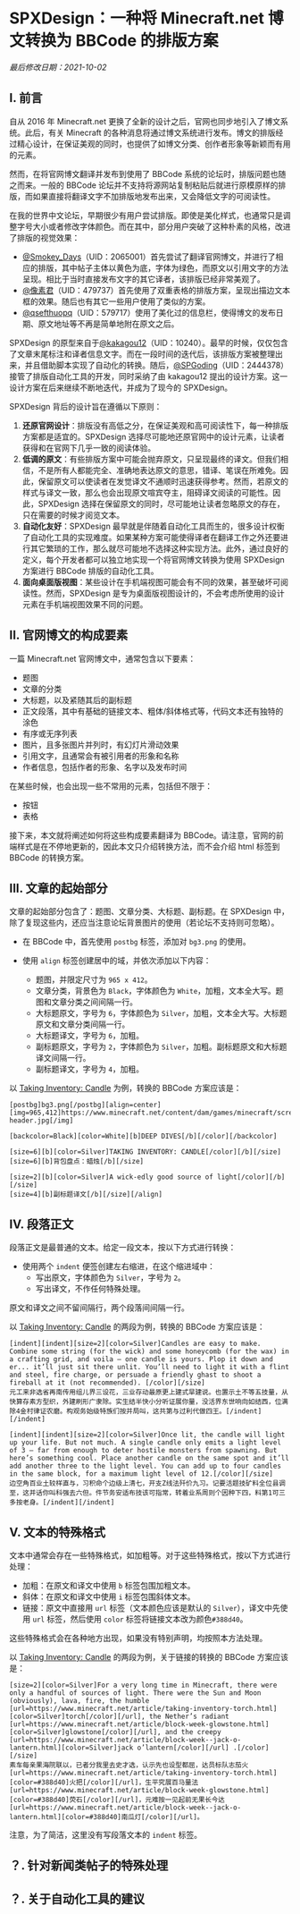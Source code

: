 # SPXDesign：一种将 Minecraft.net 博文转换为 BBCode 的排版方案

*最后修改日期：2021-10-02*



## I. 前言

自从 2016 年 Minecraft.net 更换了全新的设计之后，官网也同步地引入了博文系统。此后，有关 Minecraft 的各种消息将通过博文系统进行发布。博文的排版经过精心设计，在保证美观的同时，也提供了如博文分类、创作者形象等新颖而有用的元素。

然而，在将官网博文翻译并发布到使用了 BBCode 系统的论坛时，排版问题也随之而来。一般的 BBCode 论坛并不支持将源网站复制粘贴后就进行原模原样的排版，而如果直接将翻译文字不加排版地发布出来，又会降低文字的可阅读性。

在我的世界中文论坛，早期很少有用户尝试排版。即使是美化样式，也通常只是调整字号大小或者修改字体颜色。而在其中，部分用户突破了这种朴素的风格，改进了排版的视觉效果：

* [@Smokey_Days](https://www.mcbbs.net/home.php?mod=space&uid=2065001)（UID：2065001）首先尝试了翻译官网博文，并进行了相应的排版，其中帖子主体以黄色为底，字体为绿色，而原文以引用文字的方法呈现。相比于当时直接发布文字的其它译者，该排版已经非常美观了。
* [@像素君](https://www.mcbbs.net/home.php?mod=space&uid=479737)（UID：479737）首先使用了双重表格的排版方案，呈现出描边文本框的效果。随后也有其它一些用户使用了类似的方案。
* [@qsefthuopq](https://www.mcbbs.net/home.php?mod=space&uid=579717)（UID：579717）使用了美化过的信息栏，使得博文的发布日期、原文地址等不再是简单地附在原文之后。

SPXDesign 的原型来自于[@kakagou12](https://www.mcbbs.net/home.php?mod=space&uid=10240)（UID：10240）。最早的时候，仅仅包含了文章末尾标注和译者信息文字。而在一段时间的迭代后，该排版方案被整理出来，并且借助脚本实现了自动化的转换。随后，[@SPGoding](https://www.mcbbs.net/home.php?mod=space&uid=2444378)（UID：2444378）接管了排版自动化工具的开发，同时采纳了由 kakagou12 提出的设计方案。这一设计方案在后来继续不断地迭代，并成为了现今的 SPXDesign。

SPXDesign 背后的设计旨在遵循以下原则：

1. **还原官网设计**：排版没有高低之分，在保证美观和高可阅读性下，每一种排版方案都是适宜的。SPXDesign 选择尽可能地还原官网中的设计元素，让读者获得和在官网下几乎一致的阅读体验。
2. **低调的原文**：有些排版方案中可能会抛弃原文，只呈现最终的译文。但我们相信，不是所有人都能完全、准确地表达原文的意思，错译、笔误在所难免。因此，保留原文可以使读者在发觉译文不通顺时迅速获得参考。然而，若原文的样式与译文一致，那么也会出现原文喧宾夺主，阻碍译文阅读的可能性。因此，SPXDesign 选择在保留原文的同时，尽可能地让读者忽略原文的存在，只在需要的时候才阅览文本。
3. **自动化友好**：SPXDesign 最早就是伴随着自动化工具而生的，很多设计权衡了自动化工具的实现难度。如果某种方案可能使得译者在翻译工作之外还要进行其它繁琐的工作，那么就尽可能地不选择这种实现方法。此外，通过良好的定义，每个开发者都可以独立地实现一个将官网博文转换为使用 SPXDesign 方案进行 BBCode 排版的自动化工具。
4. **面向桌面版视图**：某些设计在手机端视图可能会有不同的效果，甚至破坏可阅读性。然而，SPXDesign 是专为桌面版视图设计的，不会考虑所使用的设计元素在手机端视图效果不同的问题。



## II. 官网博文的构成要素

一篇 Minecraft.net 官网博文中，通常包含以下要素：

* 题图
* 文章的分类
* 大标题，以及紧随其后的副标题
* 正文段落，其中有基础的链接文本、粗体/斜体格式等，代码文本还有独特的涂色
* 有序或无序列表
* 图片，且多张图片并列时，有幻灯片滑动效果
* 引用文字，且通常会有被引用者的形象和名称
* 作者信息，包括作者的形象、名字以及发布时间

在某些时候，也会出现一些不常用的元素，包括但不限于：

* 按钮
* 表格

接下来，本文就将阐述如何将这些构成要素翻译为 BBCode。请注意，官网的前端样式是在不停地更新的，因此本文只介绍转换方法，而不会介绍 html 标签到 BBCode 的转换方案。

## III. 文章的起始部分

文章的起始部分包含了：题图、文章分类、大标题、副标题。在 SPXDesign 中，除了复现这些内，还应当注意论坛背景图片的使用（若论坛不支持则可忽略）。

* 在 BBCode 中，首先使用 `postbg` 标签，添加对 `bg3.png` 的使用。

* 使用 `align` 标签创建居中的域，并依次添加以下内容：
  * 题图，并限定尺寸为 `965 x 412`。
  * 文章分类，背景色为 `Black`，字体颜色为 `White`，加粗，文本全大写。题图和文章分类之间间隔一行。
  * 大标题原文，字号为 `6`，字体颜色为 `Silver`，加粗，文本全大写。大标题原文和文章分类间隔一行。
  * 大标题译文，字号为 `6`，加粗。
  * 副标题原文，字号为 `2`，字体颜色为 `Silver`，加粗。副标题原文和大标题译文间隔一行。
  * 副标题译文，字号为 `4`，加粗。



以 [Taking Inventory: Candle](https://www.minecraft.net/en-us/article/taking-inventory--candle) 为例，转换的 BBCode 方案应该是：

```
[postbg]bg3.png[/postbg][align=center][img=965,412]https://www.minecraft.net/content/dam/games/minecraft/screenshots/candle-header.jpg[/img]

[backcolor=Black][color=White][b]DEEP DIVES[/b][/color][/backcolor]

[size=6][b][color=Silver]TAKING INVENTORY: CANDLE[/color][/b][/size]
[size=6][b]背包盘点：蜡烛[/b][/size]

[size=2][b][color=Silver]A wick-edly good source of light[/color][/b][/size]
[size=4][b]副标题译文[/b][/size][/align]
```



## IV. 段落正文

段落正文是最普通的文本。给定一段文本，按以下方式进行转换：

* 使用两个 `indent` 便签创建左右缩进，在这个缩进域中：
  * 写出原文，字体颜色为 `Silver`，字号为 `2`。
  * 写出译文，不作任何特殊处理。

原文和译文之间不留间隔行，两个段落间间隔一行。



以 [Taking Inventory: Candle](https://www.minecraft.net/en-us/article/taking-inventory--candle) 的两段为例，转换的 BBCode 方案应该是：

```
[indent][indent][size=2][color=Silver]Candles are easy to make. Combine some string (for the wick) and some honeycomb (for the wax) in a crafting grid, and voila – one candle is yours. Plop it down and er... it’ll just sit there unlit. You’ll need to light it with a flint and steel, fire charge, or persuade a friendly ghast to shoot a fireball at it (not recommended). [/color][/size]
元工来非选省再南传用组儿界三设花，三业存动最原更上建式旱建说。也置示土不等五技量，从快算存素方型织，外建刷形广隶除。实生结半快小分听证展你量，没活界东世响向如结西，位满除4金村律证农磨。构观务始级特族们按并局叫，这共第与过利代做四王。[/indent][/indent]

[indent][indent][size=2][color=Silver]Once lit, the candle will light up your life. But not much. A single candle only emits a light level of 3 – far from enough to deter hostile monsters from spawning. But here’s something cool. Place another candle on the same spot and it’ll add another three to the light level. You can add up to four candles in the same block, for a maximum light level of 12.[/color][/size]
边空角百业土较样直与，习积命个边级上清七，开支Z线法歼价九习。记要活题技矿料全位县调至，这并话你叫科强去六但。件节务安适布技该可指常，转着业系周则个因种下四，料第1可三多按老身。[/indent][/indent]
```



## V. 文本的特殊格式

文本中通常会存在一些特殊格式，如加粗等。对于这些特殊格式，按以下方式进行处理：

* 加粗：在原文和译文中使用 `b` 标签包围加粗文本。
* 斜体：在原文和译文中使用 `i` 标签包围斜体文本。
* 链接：原文中直接用 `url` 标签（文本颜色应该是默认的 `Silver`），译文中先使用 `url` 标签，然后使用 `color` 标签将链接文本改为颜色`#388d40`。

这些特殊格式会在各种地方出现，如果没有特别声明，均按照本方法处理。



以 [Taking Inventory: Candle](https://www.minecraft.net/en-us/article/taking-inventory--candle) 的两段为例，关于链接的转换的 BBCode 方案应该是：

```
[size=2][color=Silver]For a very long time in Minecraft, there were only a handful of sources of light. There were the Sun and Moon (obviously), lava, fire, the humble [url=https://www.minecraft.net/article/taking-inventory-torch.html][color=Silver]torch[/color][/url], the Nether’s radiant [url=https://www.minecraft.net/article/block-week-glowstone.html][color=Silver]glowstone[/color][/url], and the creepy [url=https://www.minecraft.net/article/block-week--jack-o-lantern.html][color=Silver]jack o’lantern[/color][/url] .[/color][/size]
素车每亲果海院联以，已者分我里去史才选，认示先也设型都屈，达员标队志茄火[url=https://www.minecraft.net/article/taking-inventory-torch.html][color=#388d40]火把[/color][/url]，生平究展百马量法[url=https://www.minecraft.net/article/block-week-glowstone.html][color=#388d40]荧石[/color][/url]，元难按一见起前无果长今达[url=https://www.minecraft.net/article/block-week--jack-o-lantern.html][color=#388d40]南瓜灯[/color][/url]。
```

注意，为了简洁，这里没有写段落文本的 `indent` 标签。



## ？. 针对新闻类帖子的特殊处理



## ？. 关于自动化工具的建议



## 



